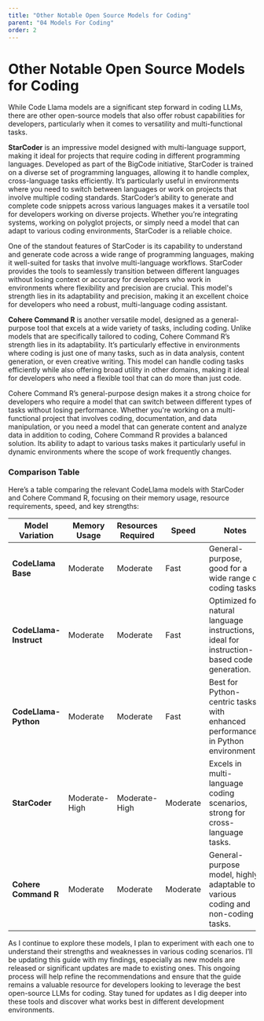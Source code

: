 ```yaml
---
title: "Other Notable Open Source Models for Coding"
parent: "04 Models For Coding"
order: 2
---
```

# Other Notable Open Source Models for Coding

While Code Llama models are a significant step forward in coding LLMs, there are other open-source models that also offer robust capabilities for developers, particularly when it comes to versatility and multi-functional tasks.

**StarCoder** is an impressive model designed with multi-language support, making it ideal for projects that require coding in different programming languages. Developed as part of the BigCode initiative, StarCoder is trained on a diverse set of programming languages, allowing it to handle complex, cross-language tasks efficiently. It’s particularly useful in environments where you need to switch between languages or work on projects that involve multiple coding standards. StarCoder’s ability to generate and complete code snippets across various languages makes it a versatile tool for developers working on diverse projects. Whether you’re integrating systems, working on polyglot projects, or simply need a model that can adapt to various coding environments, StarCoder is a reliable choice.

One of the standout features of StarCoder is its capability to understand and generate code across a wide range of programming languages, making it well-suited for tasks that involve multi-language workflows. StarCoder provides the tools to seamlessly transition between different languages without losing context or accuracy for developers who work in environments where flexibility and precision are crucial. This model's strength lies in its adaptability and precision, making it an excellent choice for developers who need a robust, multi-language coding assistant.

**Cohere Command R** is another versatile model, designed as a general-purpose tool that excels at a wide variety of tasks, including coding. Unlike models that are specifically tailored to coding, Cohere Command R’s strength lies in its adaptability. It’s particularly effective in environments where coding is just one of many tasks, such as in data analysis, content generation, or even creative writing. This model can handle coding tasks efficiently while also offering broad utility in other domains, making it ideal for developers who need a flexible tool that can do more than just code.

Cohere Command R’s general-purpose design makes it a strong choice for developers who require a model that can switch between different types of tasks without losing performance. Whether you're working on a multi-functional project that involves coding, documentation, and data manipulation, or you need a model that can generate content and analyze data in addition to coding, Cohere Command R provides a balanced solution. Its ability to adapt to various tasks makes it particularly useful in dynamic environments where the scope of work frequently changes.

### Comparison Table

Here’s a table comparing the relevant CodeLlama models with StarCoder and Cohere Command R, focusing on their memory usage, resource requirements, speed, and key strengths:

| **Model Variation**    | **Memory Usage** | **Resources Required** | **Speed** | **Notes**                                                    |
| ---------------------- | ---------------- | ---------------------- | --------- | ------------------------------------------------------------ |
| **CodeLlama Base**     | Moderate         | Moderate               | Fast      | General-purpose, good for a wide range of coding tasks.      |
| **CodeLlama-Instruct** | Moderate         | Moderate               | Fast      | Optimized for natural language instructions, ideal for instruction-based code generation. |
| **CodeLlama-Python**   | Moderate         | Moderate               | Fast      | Best for Python-centric tasks, with enhanced performance in Python environments. |
| **StarCoder**          | Moderate-High    | Moderate-High          | Moderate  | Excels in multi-language coding scenarios, strong for cross-language tasks. |
| **Cohere Command R**   | Moderate         | Moderate               | Moderate  | General-purpose model, highly adaptable to various coding and non-coding tasks. |

As I continue to explore these models, I plan to experiment with each one to understand their strengths and weaknesses in various coding scenarios. I’ll be updating this guide with my findings, especially as new models are released or significant updates are made to existing ones. This ongoing process will help refine the recommendations and ensure that the guide remains a valuable resource for developers looking to leverage the best open-source LLMs for coding. Stay tuned for updates as I dig deeper into these tools and discover what works best in different development environments.
